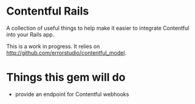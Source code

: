 # Contentful Rails
A collection of useful things to help make it easier to integrate Contentful into your Rails app.

This is a work in progress. It relies on http://github.com/errorstudio/contentful_model.

# Things this gem will do

- provide an endpoint for Contentful webhooks
